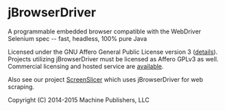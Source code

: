 # jBrowserDriver
A programmable embedded browser compatible with the WebDriver Selenium spec -- fast, headless, 100% pure Java

Licensed under the GNU Affero General Public License version 3 ([details](https://raw.githubusercontent.com/MachinePublishers/jBrowserDriver/master/LICENSE)). Projects utilizing jBrowserDriver must be licensed as Affero GPLv3 as well. Commercial licensing and hosted service are [available](https://screenslicer.com/pricing).

Also see our project [ScreenSlicer](https://github.com/MachinePublishers/ScreenSlicer) which uses jBrowserDriver for web scraping.

Copyright (C) 2014-2015 Machine Publishers, LLC